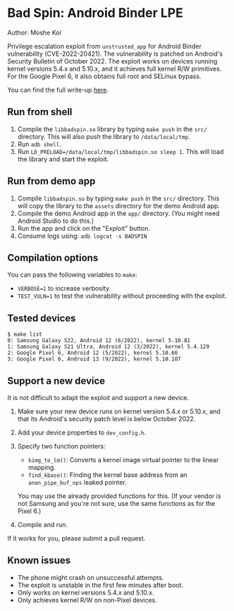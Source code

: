 # Bad Spin: Android Binder LPE

Author: Moshe Kol

Privilege escalation exploit from `unstrusted_app` for Android Binder vulnerability (CVE-2022-20421). The vulnerability is patched on Android's Security Bulletin of October 2022. The exploit works on devices running kernel versions 5.4.x and 5.10.x, and it achieves full kernel R/W primitives. For the Google Pixel 6, it also obtains full root and SELinux bypass.

You can find the full write-up [here](https://0xkol.github.io/assets/files/Racing_Against_the_Lock__Exploiting_Spinlock_UAF_in_the_Android_Kernel.pdf).

## Run from shell

1. Compile the `libbadspin.so` library by typing `make push` in the `src/` directory. This will also push the library to `/data/local/tmp`.
2. Run `adb shell`.
3. Run `LD_PRELOAD=/data/local/tmp/libbadspin.so sleep 1`. This will load the library and start the exploit.

## Run from demo app

1. Compile `libbadspin.so` by typing `make push` in the `src/` directory. This will copy the library to the `assets` directory for the demo Android app.
2. Compile the demo Android app in the `app/` directory. (You might need Android Studio to do this.)
3. Run the app and click on the "Exploit" button. 
4. Consume logs using: `adb logcat -s BADSPIN`

## Compilation options

You can pass the following variables to `make`:

- `VERBOSE=1` to increase verbosity.
- `TEST_VULN=1` to test the vulnerability without proceeding with the exploit.

## Tested devices

```
$ make list
0: Samsung Galaxy S22, Android 12 (6/2022), kernel 5.10.81
1: Samsung Galaxy S21 Ultra, Android 12 (3/2022), kernel 5.4.129
2: Google Pixel 6, Android 12 (5/2022), kernel 5.10.66
3: Google Pixel 6, Android 13 (9/2022), kernel 5.10.107
```

## Support a new device

It is not difficult to adapt the exploit and support a new device.

1. Make sure your new device runs on kernel version 5.4.x or 5.10.x, and that its Android's security patch level is below October 2022.
2. Add your device properties to `dev_config.h`.
3. Specify two function pointers:
   * `kimg_to_lm()`: Converts a kernel image virtual pointer to the linear mapping. 
   * `find_kbase()`: Finding the kernel base address from an `anon_pipe_buf_ops` leaked pointer.
   
   You may use the already provided functions for this. (If your vendor is not Samsung and you're not sure, use the same functions as for the Pixel 6.)
4. Compile and run.

If it works for you, please submit a pull request.


## Known issues

* The phone might crash on unsuccessful attempts.
* The exploit is unstable in the first few minutes after boot.
* Only works on kernel versions 5.4.x and 5.10.x.
* Only achieves kernel R/W on non-Pixel devices.
